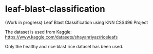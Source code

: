 # leaf-blast-classification
(Work in progress)
Leaf Blast Classification using KNN
CSS496 Project

The dataset is used from Kaggle:
https://www.kaggle.com/datasets/shayanriyaz/riceleafs

Only the healthy and rice blast rice dataset has been used.
